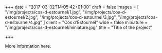 +++
date = "2017-03-02T14:05:42+01:00"
draft = false
images = [
  "/img/projects/cos-d-estournel/1.jpg",
  "/img/projects/cos-d-estournel/2.jpg",
  "/img/projects/cos-d-estournel/3.jpg",
  "/img/projects/cos-d-estournel/4.jpg"
]
client = "Cos d'Estournel"
wide = false
miniature = "/img/projects/cos-d-estournel/miniature.jpg"
title = "Title of the project"

+++

More information here.
